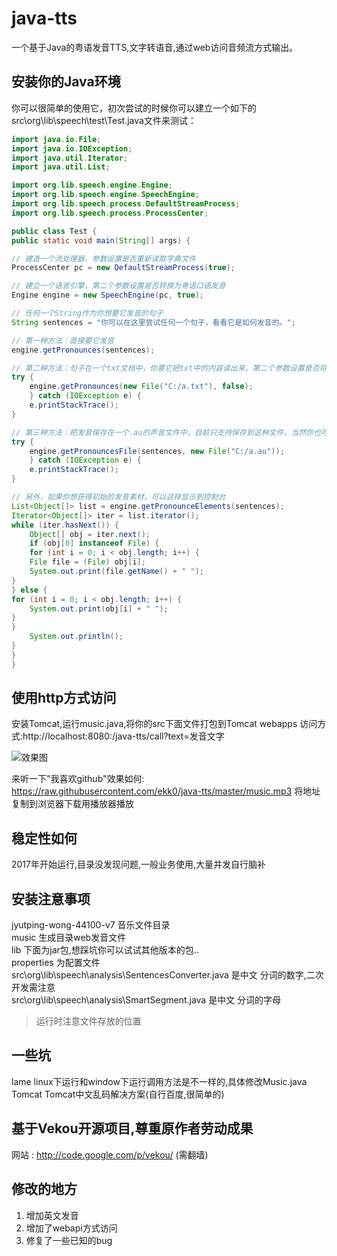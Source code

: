 # java-tts
一个基于Java的粤语发音TTS,文字转语音,通过web访问音频流方式输出。

## 安装你的Java环境
你可以很简单的使用它，初次尝试的时候你可以建立一个如下的 src\org\lib\speech\test\Test.java文件来测试：
```Java
import java.io.File;
import java.io.IOException;
import java.util.Iterator;
import java.util.List;

import org.lib.speech.engine.Engine;
import org.lib.speech.engine.SpeechEngine;
import org.lib.speech.process.DefaultStreamProcess;
import org.lib.speech.process.ProcessCenter;

public class Test {
public static void main(String[] args) {

// 建造一个流处理器，参数设置是否重新读取字典文件
ProcessCenter pc = new DefaultStreamProcess(true);

// 建立一个语音引擎，第二个参数设置是否转换为粤语口语发音
Engine engine = new SpeechEngine(pc, true);

// 任何一个String作为你想要它发音的句子
String sentences = "你可以在这里尝试任何一个句子，看看它是如何发音的。";

// 第一种方法：直接要它发音
engine.getPronounces(sentences);

// 第二种方法：句子在一个txt文档中，你要它把txt中的内容读出来，第二个参数设置是否将文档内容输出到控制台显示
try {
	engine.getPronounces(new File("C:/a.txt"), false);
	} catch (IOException e) {
	e.printStackTrace();
}

// 第三种方法：把发音保存在一个.au的声音文件中，目前只支持保存到这种文件，当然你也可以自己扩展
try {
	engine.getPronouncesFile(sentences, new File("C:/a.au"));
	} catch (IOException e) {
	e.printStackTrace();
}

// 另外，如果你想获得初始的发音素材，可以这样显示到控制台
List<Object[]> list = engine.getPronounceElements(sentences);
Iterator<Object[]> iter = list.iterator();
while (iter.hasNext()) {
	Object[] obj = iter.next();
	if (obj[0] instanceof File) {
	for (int i = 0; i < obj.length; i++) {
	File file = (File) obj[i];
	System.out.print(file.getName() + " ");
}
} else {
for (int i = 0; i < obj.length; i++) {
	System.out.print(obj[i] + " ");
}
}
	System.out.println();
}
}
}
```
## 使用http方式访问
安装Tomcat,运行music.java,将你的src下面文件打包到Tomcat webapps
访问方式:http://localhost:8080:/java-tts/call?text=发音文字

![效果图](https://raw.githubusercontent.com/ekk0/java-tts/master/music.png) 

来听一下"我喜欢github"效果如何:
https://raw.githubusercontent.com/ekk0/java-tts/master/music.mp3
将地址复制到浏览器下载用播放器播放

## 稳定性如何
2017年开始运行,目录没发现问题,一般业务使用,大量并发自行脑补

## 安装注意事项
jyutping-wong-44100-v7 音乐文件目录  
music 生成目录web发音文件  
lib 下面为jar包,想踩坑你可以试试其他版本的包..  
properties 为配置文件  
src\org\lib\speech\analysis\SentencesConverter.java 是中文 分词的数字,二次开发需注意  
src\org\lib\speech\analysis\SmartSegment.java 是中文 分词的字母  
>运行时注意文件存放的位置  

## 一些坑
lame linux下运行和window下运行调用方法是不一样的,具体修改Music.java
Tomcat Tomcat中文乱码解决方案(自行百度,很简单的)

## 基于Vekou开源项目,尊重原作者劳动成果

网站 : http://code.google.com/p/vekou/  (需翻墙)

## 修改的地方

1. 增加英文发音
2. 增加了webapi方式访问
3. 修复了一些已知的bug








